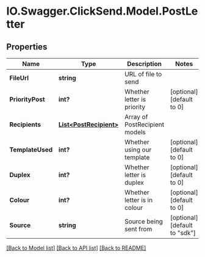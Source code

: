 # IO.Swagger.ClickSend.Model.PostLetter
## Properties

Name | Type | Description | Notes
------------ | ------------- | ------------- | -------------
**FileUrl** | **string** | URL of file to send | 
**PriorityPost** | **int?** | Whether letter is priority | [optional] [default to 0]
**Recipients** | [**List&lt;PostRecipient&gt;**](PostRecipient.md) | Array of PostRecipient models | 
**TemplateUsed** | **int?** | Whether using our template | [optional] [default to 0]
**Duplex** | **int?** | Whether letter is duplex | [optional] [default to 0]
**Colour** | **int?** | Whether letter is in colour | [optional] [default to 0]
**Source** | **string** | Source being sent from | [optional] [default to "sdk"]

[[Back to Model list]](../README.md#documentation-for-models) [[Back to API list]](../README.md#documentation-for-api-endpoints) [[Back to README]](../README.md)

